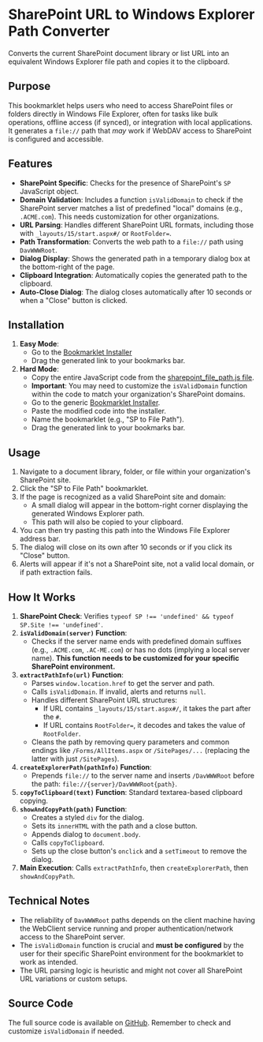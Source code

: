 # SharePoint URL to Windows Explorer Path Converter

Converts the current SharePoint document library or list URL into an equivalent Windows Explorer file path and copies it to the clipboard.

## Purpose

This bookmarklet helps users who need to access SharePoint files or folders directly in Windows File Explorer, often for tasks like bulk operations, offline access (if synced), or integration with local applications. It generates a `file://` path that *may* work if WebDAV access to SharePoint is configured and accessible.

## Features

-   **SharePoint Specific**: Checks for the presence of SharePoint's `SP` JavaScript object.
-   **Domain Validation**: Includes a function `isValidDomain` to check if the SharePoint server matches a list of predefined "local" domains (e.g., `.ACME.com`). This needs customization for other organizations.
-   **URL Parsing**: Handles different SharePoint URL formats, including those with `_layouts/15/start.aspx#/` or `RootFolder=`.
-   **Path Transformation**: Converts the web path to a `file://` path using `DavWWWRoot`.
-   **Dialog Display**: Shows the generated path in a temporary dialog box at the bottom-right of the page.
-   **Clipboard Integration**: Automatically copies the generated path to the clipboard.
-   **Auto-Close Dialog**: The dialog closes automatically after 10 seconds or when a "Close" button is clicked.

## Installation

1.  **Easy Mode**:
    *   Go to the [Bookmarklet Installer](https://austegard.com/web-utilities/bookmarklet-installer.html?bookmarklet=sharepoint_file_path.js)
    *   Drag the generated link to your bookmarks bar.
2.  **Hard Mode**:
    *   Copy the entire JavaScript code from the [sharepoint_file_path.js file](https://github.com/oaustegard/bookmarklets/blob/main/sharepoint_file_path.js).
    *   **Important**: You may need to customize the `isValidDomain` function within the code to match your organization's SharePoint domains.
    *   Go to the generic [Bookmarklet Installer](https://austegard.com/web-utilities/bookmarklet-installer.html).
    *   Paste the modified code into the installer.
    *   Name the bookmarklet (e.g., "SP to File Path").
    *   Drag the generated link to your bookmarks bar.

## Usage

1.  Navigate to a document library, folder, or file within your organization's SharePoint site.
2.  Click the "SP to File Path" bookmarklet.
3.  If the page is recognized as a valid SharePoint site and domain:
    *   A small dialog will appear in the bottom-right corner displaying the generated Windows Explorer path.
    *   This path will also be copied to your clipboard.
4.  You can then try pasting this path into the Windows File Explorer address bar.
5.  The dialog will close on its own after 10 seconds or if you click its "Close" button.
6.  Alerts will appear if it's not a SharePoint site, not a valid local domain, or if path extraction fails.

## How It Works

1.  **SharePoint Check**: Verifies `typeof SP !== 'undefined' && typeof SP.Site !== 'undefined'`.
2.  **`isValidDomain(server)` Function**:
    *   Checks if the server name ends with predefined domain suffixes (e.g., `.ACME.com`, `.AC-ME.com`) or has no dots (implying a local server name). **This function needs to be customized for your specific SharePoint environment.**
3.  **`extractPathInfo(url)` Function**:
    *   Parses `window.location.href` to get the server and path.
    *   Calls `isValidDomain`. If invalid, alerts and returns `null`.
    *   Handles different SharePoint URL structures:
        *   If URL contains `_layouts/15/start.aspx#/`, it takes the part after the `#`.
        *   If URL contains `RootFolder=`, it decodes and takes the value of `RootFolder`.
    *   Cleans the path by removing query parameters and common endings like `/Forms/AllItems.aspx` or `/SitePages/...` (replacing the latter with just `/SitePages`).
4.  **`createExplorerPath(pathInfo)` Function**:
    *   Prepends `file://` to the server name and inserts `/DavWWWRoot` before the path: `file://{server}/DavWWWRoot{path}`.
5.  **`copyToClipboard(text)` Function**: Standard textarea-based clipboard copying.
6.  **`showAndCopyPath(path)` Function**:
    *   Creates a styled `div` for the dialog.
    *   Sets its `innerHTML` with the path and a close button.
    *   Appends dialog to `document.body`.
    *   Calls `copyToClipboard`.
    *   Sets up the close button's `onclick` and a `setTimeout` to remove the dialog.
7.  **Main Execution**: Calls `extractPathInfo`, then `createExplorerPath`, then `showAndCopyPath`.

## Technical Notes

-   The reliability of `DavWWWRoot` paths depends on the client machine having the WebClient service running and proper authentication/network access to the SharePoint server.
-   The `isValidDomain` function is crucial and **must be configured** by the user for their specific SharePoint environment for the bookmarklet to work as intended.
-   The URL parsing logic is heuristic and might not cover all SharePoint URL variations or custom setups.

## Source Code

The full source code is available on [GitHub](https://github.com/oaustegard/bookmarklets/blob/main/sharepoint_file_path.js). Remember to check and customize `isValidDomain` if needed.

